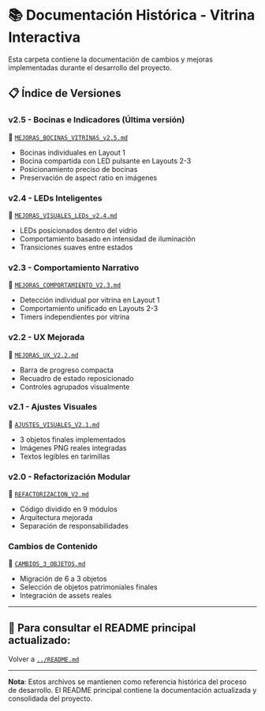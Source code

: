 # 📚 Documentación Histórica - Vitrina Interactiva

Esta carpeta contiene la documentación de cambios y mejoras implementadas durante el desarrollo del proyecto.

## 📋 Índice de Versiones

### v2.5 - Bocinas e Indicadores (Última versión)
📄 [`MEJORAS_BOCINAS_VITRINAS_v2.5.md`](MEJORAS_BOCINAS_VITRINAS_v2.5.md)
- Bocinas individuales en Layout 1
- Bocina compartida con LED pulsante en Layouts 2-3
- Posicionamiento preciso de bocinas
- Preservación de aspect ratio en imágenes

### v2.4 - LEDs Inteligentes
📄 [`MEJORAS_VISUALES_LEDs_v2.4.md`](MEJORAS_VISUALES_LEDs_v2.4.md)
- LEDs posicionados dentro del vidrio
- Comportamiento basado en intensidad de iluminación
- Transiciones suaves entre estados

### v2.3 - Comportamiento Narrativo
📄 [`MEJORAS_COMPORTAMIENTO_V2.3.md`](MEJORAS_COMPORTAMIENTO_V2.3.md)
- Detección individual por vitrina en Layout 1
- Comportamiento unificado en Layouts 2-3
- Timers independientes por vitrina

### v2.2 - UX Mejorada
📄 [`MEJORAS_UX_V2.2.md`](MEJORAS_UX_V2.2.md)
- Barra de progreso compacta
- Recuadro de estado reposicionado
- Controles agrupados visualmente

### v2.1 - Ajustes Visuales
📄 [`AJUSTES_VISUALES_V2.1.md`](AJUSTES_VISUALES_V2.1.md)
- 3 objetos finales implementados
- Imágenes PNG reales integradas
- Textos legibles en tarimillas

### v2.0 - Refactorización Modular
📄 [`REFACTORIZACION_V2.md`](REFACTORIZACION_V2.md)
- Código dividido en 9 módulos
- Arquitectura mejorada
- Separación de responsabilidades

### Cambios de Contenido
📄 [`CAMBIOS_3_OBJETOS.md`](CAMBIOS_3_OBJETOS.md)
- Migración de 6 a 3 objetos
- Selección de objetos patrimoniales finales
- Integración de assets reales

---

## 🔄 Para consultar el README principal actualizado:
Volver a [`../README.md`](../README.md)

---

**Nota**: Estos archivos se mantienen como referencia histórica del proceso de desarrollo. El README principal contiene la documentación actualizada y consolidada del proyecto.
